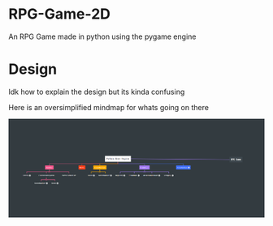 # RPG-Game-2D
An RPG Game made in python using the pygame engine

# Design
Idk how to explain the design but its kinda confusing 

Here is an oversimplified mindmap for whats going on there

![MindMap](docs/mindmeister-mindmap.png)
